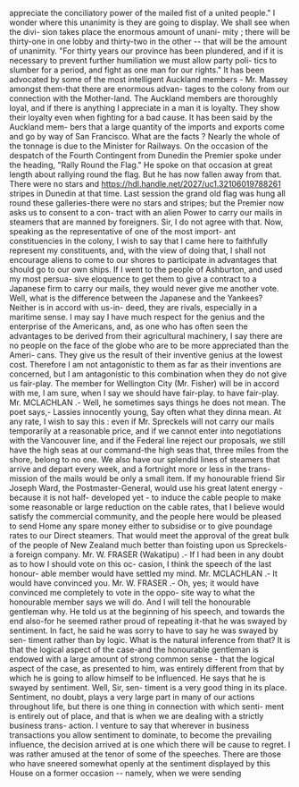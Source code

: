appreciate the conciliatory power of the mailed fist of a united people." I wonder where this unanimity is they are going to display. We shall see when the divi- sion takes place the enormous amount of unani- mity ; there will be thirty-one in one lobby and thirty-two in the other -- that will be the amount of unanimity. "For thirty years our province has been plundered, and if it is necessary to prevent further humiliation we must allow party poli- tics to slumber for a period, and fight as one man for our rights." It has been advocated by some of the most intelligent Auckland members - Mr. Massey amongst them-that there are enormous advan- tages to the colony from our connection with the Mother-land. The Auckland members are thoroughly loyal, and if there is anything I appreciate in a man it is loyalty. They show their loyalty even when fighting for a bad cause. It has been said by the Auckland mem- bers that a large quantity of the imports and exports come and go by way of San Francisco. What are the facts ? Nearly the whole of the tonnage is due to the Minister for Railways. On the occasion of the despatch of the Fourth Contingent from Dunedin the Premier spoke under the heading, "Rally Round the Flag." He spoke on that occasion at great length about rallying round the flag. But he has now fallen away from that. There were no stars and https://hdl.handle.net/2027/uc1.32106019788261 stripes in Dunedin at that time. Last session the grand old flag was hung all round these galleries-there were no stars and stripes; but the Premier now asks us to consent to a con- tract with an alien Power to carry our mails in steamers that are manned by foreigners. Sir, I do not agree with that. Now, speaking as the representative of one of the most import- ant constituencies in the colony, I wish to say that I came here to faithfully represent my constituents, and, with the view of doing that, I shall not encourage aliens to come to our shores to participate in advantages that should go to our own ships. If I went to the people of Ashburton, and used my most persua- sive eloquence to get them to give a contract to a Japanese firm to carry our mails, they would never give me another vote. Well, what is the difference between the Japanese and the Yankees? Neither is in accord with us-in- deed, they are rivals, especially in a maritime sense. I may say I have much respect for the genius and the enterprise of the Americans, and, as one who has often seen the advantages to be derived from their agricultural machinery, I say there are no people on the face of the globe who are to be more appreciated than the Ameri- cans. They give us the result of their inventive genius at the lowest cost. Therefore I am not antagonistic to them as far as their inventions are concerned, but I am antagonistic to this combination when they do not give us fair-play. The member for Wellington City (Mr. Fisher) will be in accord with me, I am sure, when I say we should have fair-play. to have fair-play. Mr. MCLACHLAN .- Well, he sometimes says things he does not mean. The poet says,- Lassies innocently young, Say often what they dinna mean. At any rate, I wish to say this : even if Mr. Spreckels will not carry our mails temporarily at a reasonable price, and if we cannot enter into negotiations with the Vancouver line, and if the Federal line reject our proposals, we still have the high seas at our command-the high seas that, three miles from the shore, belong to no one. We also have our splendid lines of steamers that arrive and depart every week, and a fortnight more or less in the trans- mission of the mails would be only a small item. If my honourable friend Sir Joseph Ward, the Postmaster-General, would use his great latent energy - because it is not half- developed yet - to induce the cable people to make some reasonable or large reduction on the cable rates, that I believe would satisfy the commercial community, and the people here would be pleased to send Home any spare money either to subsidise or to give poundage rates to our Direct steamers. That would meet the approval of the great bulk of the people of New Zealand much better than foisting upon us Spreckels-a foreign company. Mr. W. FRASER (Wakatipu) .- If I had been in any doubt as to how I should vote on this oc- casion, I think the speech of the last honour- able member would have settled my mind. Mr. MCLACHLAN .- It would have convinced you. Mr. W. FRASER .- Oh, yes; it would have convinced me completely to vote in the oppo- site way to what the honourable member says we will do. And I will tell the honourable gentleman why. He told us at the beginning of his speech, and towards the end also-for he seemed rather proud of repeating it-that he was swayed by sentiment. In fact, he said he was sorry to have to say he was swayed by sen- timent rather than by logic. What is the natural inference from that? It is that the logical aspect of the case-and the honourable gentleman is endowed with a large amount of strong common sense - that the logical aspect of the case, as presented to him, was entirely different from that by which he is going to allow himself to be influenced. He says that he is swayed by sentiment. Well, Sir, sen- timent is a very good thing in its place. Sentiment, no doubt, plays a very large part in many of our actions throughout life, but there is one thing in connection with which senti- ment is entirely out of place, and that is when we are dealing with a strictly business trans- action. I venture to say that wherever in business transactions you allow sentiment to dominate, to become the prevailing influence, the decision arrived at is one which there will be cause to regret. I was rather amused at the tenor of some of the speeches. There are those who have sneered somewhat openly at the sentiment displayed by this House on a former occasion -- namely, when we were sending 